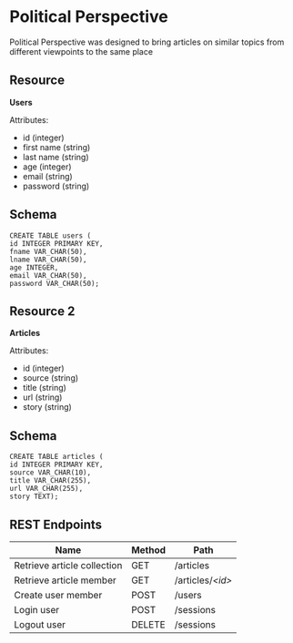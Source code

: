 # Political Perspective
Political Perspective was designed to bring articles on similar topics from different viewpoints to the same place

## Resource

**Users**

Attributes:

* id (integer)
* first name (string)
* last name (string)
* age (integer)
* email (string)
* password (string)

## Schema

```psql
CREATE TABLE users (
id INTEGER PRIMARY KEY,
fname VAR_CHAR(50),
lname VAR_CHAR(50),
age INTEGER,
email VAR_CHAR(50),
password VAR_CHAR(50);
```

## Resource 2

**Articles**

Attributes:

* id (integer)
* source (string)
* title (string)
* url (string)
* story (string)

## Schema

```psql
CREATE TABLE articles (
id INTEGER PRIMARY KEY,
source VAR_CHAR(10),
title VAR_CHAR(255),
url VAR_CHAR(255),
story TEXT);
```

## REST Endpoints

Name                           | Method | Path
-------------------------------|--------|------------------
Retrieve article collection    | GET    | /articles
Retrieve article member        | GET    | /articles/*\<id\>*
Create user member             | POST   | /users
Login user                     | POST   | /sessions
Logout user                    | DELETE | /sessions
